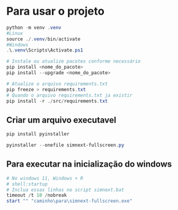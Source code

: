 # Para usar o projeto

```powershell
python -m venv .venv
#Linux
source ./.venv/bin/activate
#Windows
.\.venv\Scripts\Activate.ps1

# Instale ou atualize pacotes conforme necessário
pip install <nome_do_pacote>
pip install --upgrade <nome_do_pacote>

# Atualize o arquivo requirements.txt
pip freeze > requirements.txt
# Quando o arquivo requirements.txt ja existir
pip install -r ./src/requirements.txt
```

## Criar um arquivo executavel

```powershell
pip install pyinstaller

pyinstaller --onefile simnext-fullscreen.py

```


## Para executar na inicialização do windows

```powershell
# No windows 11, Windows + R
# shell:startup
# Inclua essas linhas no script simnext.bat
timeout /t 10 /nobreak
start "" "caminho\para\simnext-fullscreen.exe"
```
